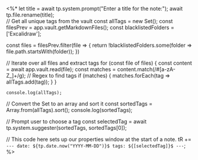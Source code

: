 <%* 
let title = await tp.system.prompt("Enter a title for the note:");
await tp.file.rename(title);  
  // Get all unique tags from the vault
  const allTags = new Set();
  const filesPrev = app.vault.getMarkdownFiles();
  const blacklistedFolders = ['Excalidraw'];

  const files = filesPrev.filter(file => {
	  return !blacklistedFolders.some(folder => file.path.startsWith(folder));
  })
  
  // Iterate over all files and extract tags
  for (const file of files) {
    const content = await app.vault.read(file);
    const matches = content.match(/#[a-zA-Z_]+/g); // Regex to find tags
    if (matches) {
      matches.forEach(tag => allTags.add(tag));
    }
  }

	console.log(allTags);
  // Convert the Set to an array and sort it
  const sortedTags = Array.from(allTags).sort();
	console.log(sortedTags);

  // Prompt user to choose a tag
  const selectedTag = await tp.system.suggester(sortedTags, sortedTags[0]);

// This code here sets up our properties window at the start of a note.
 tR += `---
  date: ${tp.date.now("YYYY-MM-DD")}$
  tags: ${[selectedTag]}$
  ---`;
%>









